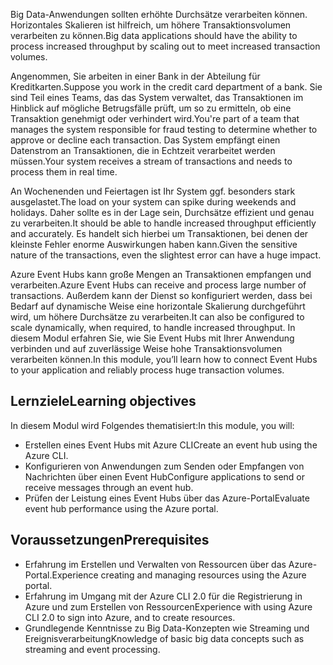 <span data-ttu-id="4e6f4-101">Big Data-Anwendungen sollten erhöhte Durchsätze verarbeiten können. Horizontales Skalieren ist hilfreich, um höhere Transaktionsvolumen verarbeiten zu können.</span><span class="sxs-lookup"><span data-stu-id="4e6f4-101">Big data applications should have the ability to process increased throughput by scaling out to meet increased transaction volumes.</span></span>

<span data-ttu-id="4e6f4-102">Angenommen, Sie arbeiten in einer Bank in der Abteilung für Kreditkarten.</span><span class="sxs-lookup"><span data-stu-id="4e6f4-102">Suppose you work in the credit card department of a bank.</span></span> <span data-ttu-id="4e6f4-103">Sie sind Teil eines Teams, das das System verwaltet, das Transaktionen im Hinblick auf mögliche Betrugsfälle prüft, um so zu ermitteln, ob eine Transaktion genehmigt oder verhindert wird.</span><span class="sxs-lookup"><span data-stu-id="4e6f4-103">You're part of a team that manages the system responsible for fraud testing to determine whether to approve or decline each transaction.</span></span> <span data-ttu-id="4e6f4-104">Das System empfängt einen Datenstrom an Transaktionen, die in Echtzeit verarbeitet werden müssen.</span><span class="sxs-lookup"><span data-stu-id="4e6f4-104">Your system receives a stream of transactions and needs to process them in real time.</span></span>

<span data-ttu-id="4e6f4-105">An Wochenenden und Feiertagen ist Ihr System ggf. besonders stark ausgelastet.</span><span class="sxs-lookup"><span data-stu-id="4e6f4-105">The load on your system can spike during weekends and holidays.</span></span> <span data-ttu-id="4e6f4-106">Daher sollte es in der Lage sein, Durchsätze effizient und genau zu verarbeiten.</span><span class="sxs-lookup"><span data-stu-id="4e6f4-106">It should be able to handle increased throughput efficiently and accurately.</span></span> <span data-ttu-id="4e6f4-107">Es handelt sich hierbei um Transaktionen, bei denen der kleinste Fehler enorme Auswirkungen haben kann.</span><span class="sxs-lookup"><span data-stu-id="4e6f4-107">Given the sensitive nature of the transactions, even the slightest error can have a huge impact.</span></span>

<span data-ttu-id="4e6f4-108">Azure Event Hubs kann große Mengen an Transaktionen empfangen und verarbeiten.</span><span class="sxs-lookup"><span data-stu-id="4e6f4-108">Azure Event Hubs can receive and process large number of transactions.</span></span> <span data-ttu-id="4e6f4-109">Außerdem kann der Dienst so konfiguriert werden, dass bei Bedarf auf dynamische Weise eine horizontale Skalierung durchgeführt wird, um höhere Durchsätze zu verarbeiten.</span><span class="sxs-lookup"><span data-stu-id="4e6f4-109">It can also be configured to scale dynamically, when required, to handle increased throughput.</span></span>
<span data-ttu-id="4e6f4-110">In diesem Modul erfahren Sie, wie Sie Event Hubs mit Ihrer Anwendung verbinden und auf zuverlässige Weise hohe Transaktionsvolumen verarbeiten können.</span><span class="sxs-lookup"><span data-stu-id="4e6f4-110">In this module, you’ll learn how to connect Event Hubs to your application and reliably process huge transaction volumes.</span></span>

## <a name="learning-objectives"></a><span data-ttu-id="4e6f4-111">Lernziele</span><span class="sxs-lookup"><span data-stu-id="4e6f4-111">Learning objectives</span></span>
<span data-ttu-id="4e6f4-112">In diesem Modul wird Folgendes thematisiert:</span><span class="sxs-lookup"><span data-stu-id="4e6f4-112">In this module, you will:</span></span>

- <span data-ttu-id="4e6f4-113">Erstellen eines Event Hubs mit Azure CLI</span><span class="sxs-lookup"><span data-stu-id="4e6f4-113">Create an event hub using the Azure CLI.</span></span>
- <span data-ttu-id="4e6f4-114">Konfigurieren von Anwendungen zum Senden oder Empfangen von Nachrichten über einen Event Hub</span><span class="sxs-lookup"><span data-stu-id="4e6f4-114">Configure applications to send or receive messages through an event hub.</span></span>
- <span data-ttu-id="4e6f4-115">Prüfen der Leistung eines Event Hubs über das Azure-Portal</span><span class="sxs-lookup"><span data-stu-id="4e6f4-115">Evaluate event hub performance using the Azure portal.</span></span>

## <a name="prerequisites"></a><span data-ttu-id="4e6f4-116">Voraussetzungen</span><span class="sxs-lookup"><span data-stu-id="4e6f4-116">Prerequisites</span></span>

- <span data-ttu-id="4e6f4-117">Erfahrung im Erstellen und Verwalten von Ressourcen über das Azure-Portal.</span><span class="sxs-lookup"><span data-stu-id="4e6f4-117">Experience creating and managing resources using the Azure portal.</span></span>
- <span data-ttu-id="4e6f4-118">Erfahrung im Umgang mit der Azure CLI 2.0 für die Registrierung in Azure und zum Erstellen von Ressourcen</span><span class="sxs-lookup"><span data-stu-id="4e6f4-118">Experience with using Azure CLI 2.0 to sign into Azure, and to create resources.</span></span>
- <span data-ttu-id="4e6f4-119">Grundlegende Kenntnisse zu Big Data-Konzepten wie Streaming und Ereignisverarbeitung</span><span class="sxs-lookup"><span data-stu-id="4e6f4-119">Knowledge of basic big data concepts such as streaming and event processing.</span></span>
